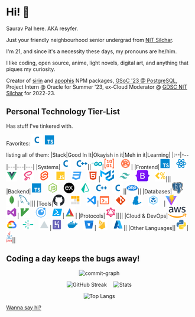 # Hi! 👋
Saurav Pal here. AKA resyfer.
 
Just your friendly neighbourhood senior undergrad from [NIT Silchar](http://nits.ac.in/).
 
I'm 21, and since it's a necessity these days, my pronouns are he/him.
 
I like coding, open source, anime, light novels, digital art, and anything that piques my curiosity.
 
Creator of [sirin](https://www.npmjs.com/package/sirin) and [apophis](https://www.npmjs.com/package/apophis) NPM packages, [GSoC '23 @ PostgreSQL](https://summerofcode.withgoogle.com/programs/2023/projects/Djrl5w5B), Project Intern @ Oracle for Summer '23, ex-Cloud Moderator @ [GDSC NIT Silchar](https://gdsc.community.dev/national-institute-of-technology-nit-silchar/) for 2022-23.

## Personal Technology Tier-List

Has stuff I've tinkered with.

Favorites: <img title="C" height="30" src="./img/c.svg">&nbsp;<img title="TypeScript" height="30" src="./img/typescript.svg">

listing all of them:
|Stack|Good In It|Okayish in it|Meh in it|Learning|
|:--|---|---|---|---|
|Systems|<img title="C" height="30" src="./img/c.svg">&emsp;<img title="C++" height="30" src="./img/cpp.svg">||<img title="Go" height="30" src="./img/go.svg">|<img title="Assembly" height="30" src="./img/assembly.svg">&emsp;<img title="Rust" height="30" src="./img/rust.svg">|
|Frontend|<img title="TypeScript" height="30" src="./img/typescript.svg">&emsp;<img title="React" height="30" src="./img/reactjs.svg">&emsp;<img title="Vue 3" height="30" src="./img/vue.svg">&emsp;<img title="Syntactically Awesome Style Sheets (Sass)" height="30" src="./img/sass.svg">&emsp;<img title="Svelte" height="30" src="./img/svelte.svg">&emsp;<img title="JavaScript" height="30" src="./img/javascript.svg">&emsp;<img title="CSS 3" height="30" src="./img/css.svg">&emsp;<img title="HTML 5" height="30" src="./img/html.svg">|<img title="Material UI" height="30" src="./img/materialui.svg">&emsp;<img title="Tailwind CSS" height="30" src="./img/tailwindcss.svg">&emsp;<img title="Bootstrap 5" height="30" src="./img/bootstrap5.svg">&emsp;<img title="EJS" height="30" src="./img/ejs.svg">|||
|Backend|<img title="TypeScript" height="30" src="./img/typescript.svg">&emsp;<img title="NodeJS" height="30" src="./img/nodejs.svg">&emsp;<img title="ExpressJS" height="30" src="./img/express.svg">&emsp;<img title="Prisma" height="30" src="./img/prisma.svg">&emsp;<img title="C++" height="30" src="./img/cpp.svg">&emsp;<img title="C" height="30" src="./img/c.svg">||<img title="PHP 7" height="30" src="./img/php.svg">||
|Databases|<img title="PostgreSQL" height="30" src="./img/postgresql.svg">&emsp;<img title="MongoDB" height="30" src="./img/mongodb.svg">|<img title="MySQL" height="30" src="./img/mysql.svg">|||
|Tools|<img title="GitHub" height="30" src="./img/github.svg">&emsp;<img title="PNPM" height="30" src="./img/pnpm.svg">&emsp;<img title="Visual Studio Code" height="30" src="./img/vscode.svg">|<img title="Bash and Fish Script" height="30" src="./img/console.svg">&emsp;<img title="Git" height="30" src="./img/git.svg">&emsp;<img title="Yarn 1" height="30" src="./img/yarn.svg">&emsp;<img title="Webpack" height="30" src="./img/webpack.svg">&emsp;|<img title="Vite" height="30" src="./img/vite.svg">&emsp;<img title="Visual Studio" height="30" src="./img/visualstudio.svg">|<img title="Vim & NeoVim" height="30" src="./img/vim.svg">&emsp;<img title="Lua" height="30" src="./img/lua.svg">&emsp;<img title="Powershell" height="30" src="./img/powershell.svg">|<img title="CMake" height="30" src="./img/cmake.svg">|
|Protocols|<img title="GraphQL" height="30" src="./img/graphql.svg">||||
|Cloud & DevOps|<img title="Amazon Web Services (AWS)" height="30" src="./img/aws.svg">&emsp;<img title="Google Cloud Platform (gcp)" height="30" src="./img/gcp.svg">&emsp;<img title="Netlify" height="30" src="./img/netlify.svg">&emsp;<img title="Vercel" height="30" src="./img/vercel.svg">|<img title="Heroku" height="30" src="./img/heroku.svg">&emsp;<img title="Docker & Docker Compose" height="30" src="./img/docker.svg">&emsp;<img title="BitBucket" height="30" src="./img/bitbucket.svg">|<img title="Firebase" height="30" src="./img/firebase.svg">&emsp;<img title="Azure" height="30" src="./img/azure.svg">||
|Other Languages||<img title="Python 3" height="30" src="./img/python.svg">|<img title="Java" height="30" src="./img/java.svg">||

## Coding a day keeps the bugs away!
 
<div align="center" width=100%>
 
![commit-graph](https://github-readme-activity-graph.vercel.app/graph?username=resyfer&theme=react-dark&area=true)

![GitHub Streak](https://streak-stats.demolab.com?user=resyfer&theme=react&border_radius=10&date_format=M%20j%5B%2C%20Y%5D)&emsp;
![Stats](https://github-readme-stats.vercel.app/api?username=resyfer&theme=radical&show_icons=true)

![Top Langs](https://github-readme-stats.vercel.app/api/top-langs/?username=resyfer&layout=donut&theme=radical&langs_count=8)
</div>

[Wanna say hi?](https://mail.google.com/mail/u/0/?view=cm&fs=1&to=resyfer.dev@gmail.com&tf=1)

